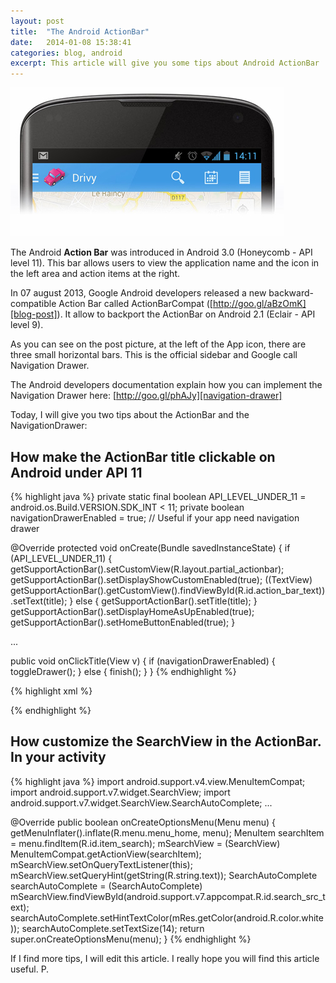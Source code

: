 ```yaml
---
layout: post
title:  "The Android ActionBar"
date:   2014-01-08 15:38:41
categories: blog, android
excerpt: This article will give you some tips about Android ActionBar
---
```


<p class="align-center">
  <img src="/images/blog/android_action_bar.jpg" alt="ActionBar">
</p>

The Android **Action Bar** was introduced in Android 3.0 (Honeycomb - API level 11). This bar allows users to view the application name and the icon in the left area and action items at the right.

In 07 august 2013, Google Android developers released a new backward-compatible Action Bar called ActionBarCompat ([http://goo.gl/aBzOmK][blog-post]). It allow to backport the ActionBar on Android 2.1 (Eclair - API level 9).

As you can see on the post picture, at the left of the App icon, there are three small horizontal bars. This is the official sidebar and Google call Navigation Drawer.

The Android developers documentation explain how you can implement the Navigation Drawer here: [http://goo.gl/phAJy][navigation-drawer]

Today, I will give you two tips about the ActionBar and the NavigationDrawer:

## How make the ActionBar title clickable on Android under API 11
{% highlight java %}
private static final boolean API_LEVEL_UNDER_11 = android.os.Build.VERSION.SDK_INT < 11;
private boolean navigationDrawerEnabled = true; // Useful if your app need navigation drawer

@Override
protected void onCreate(Bundle savedInstanceState) {
  if (API_LEVEL_UNDER_11) {
    getSupportActionBar().setCustomView(R.layout.partial_actionbar);
    getSupportActionBar().setDisplayShowCustomEnabled(true);
    ((TextView) getSupportActionBar().getCustomView().findViewById(R.id.action_bar_text)).setText(title);
  } else {
    getSupportActionBar().setTitle(title);
  }
  getSupportActionBar().setDisplayHomeAsUpEnabled(true);
  getSupportActionBar().setHomeButtonEnabled(true);
}

...

public void onClickTitle(View v) {
  if (navigationDrawerEnabled) {
    toggleDrawer();
  } else {
    finish();
  }
}
{% endhighlight %}

{% highlight xml %}
<LinearLayout
  xmlns:android="http://schemas.android.com/apk/res/android"
  android:layout_width="match_parent"
  android:layout_height="match_parent" >

  <TextView
      android:id="@+id/action_bar_text"
      android:layout_width="wrap_content"
      android:layout_height="match_parent"
      android:background="@drawable/action_bar"
      android:clickable="true"
      android:gravity="center_vertical"
      android:onClick="onClickTitle"
      android:paddingLeft="5dp"
      android:paddingRight="5dp"
      android:text="@string/app_name"
      android:textSize="21sp" />
</LinearLayout>
{% endhighlight %}

## How customize the SearchView in the ActionBar. In your activity
{% highlight java %}
import android.support.v4.view.MenuItemCompat;
import android.support.v7.widget.SearchView;
import android.support.v7.widget.SearchView.SearchAutoComplete;
...

@Override
public boolean onCreateOptionsMenu(Menu menu) {
  getMenuInflater().inflate(R.menu.menu_home, menu);
  MenuItem searchItem = menu.findItem(R.id.item_search);
  mSearchView = (SearchView) MenuItemCompat.getActionView(searchItem);
  mSearchView.setOnQueryTextListener(this);
  mSearchView.setQueryHint(getString(R.string.text));
  SearchAutoComplete searchAutoComplete = (SearchAutoComplete) mSearchView.findViewById(android.support.v7.appcompat.R.id.search_src_text);
  searchAutoComplete.setHintTextColor(mRes.getColor(android.R.color.white));
  searchAutoComplete.setTextSize(14);
  return super.onCreateOptionsMenu(menu);
}
{% endhighlight %}

If I find more tips, I will edit this article.
I really hope you will find this article useful.
P.﻿

[blog-post]: http://goo.gl/aBzOmK
[navigation-drawer]: http://goo.gl/phAJy
